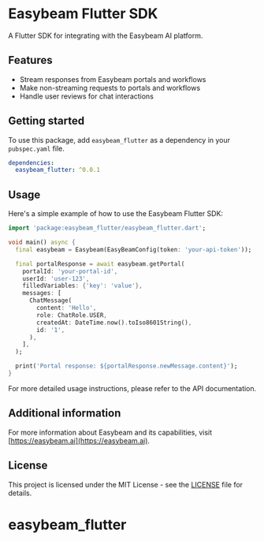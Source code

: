 # Easybeam Flutter SDK

A Flutter SDK for integrating with the Easybeam AI platform.

## Features

- Stream responses from Easybeam portals and workflows
- Make non-streaming requests to portals and workflows
- Handle user reviews for chat interactions

## Getting started

To use this package, add `easybeam_flutter` as a dependency in your `pubspec.yaml` file.

```yaml
dependencies:
  easybeam_flutter: ^0.0.1
```

## Usage

Here's a simple example of how to use the Easybeam Flutter SDK:

```dart
import 'package:easybeam_flutter/easybeam_flutter.dart';

void main() async {
  final easybeam = Easybeam(EasyBeamConfig(token: 'your-api-token'));

  final portalResponse = await easybeam.getPortal(
    portalId: 'your-portal-id',
    userId: 'user-123',
    filledVariables: {'key': 'value'},
    messages: [
      ChatMessage(
        content: 'Hello',
        role: ChatRole.USER,
        createdAt: DateTime.now().toIso8601String(),
        id: '1',
      ),
    ],
  );

  print('Portal response: ${portalResponse.newMessage.content}');
}
```

For more detailed usage instructions, please refer to the API documentation.

## Additional information

For more information about Easybeam and its capabilities, visit [https://easybeam.ai](https://easybeam.ai).

## License

This project is licensed under the MIT License - see the [LICENSE](LICENSE) file for details.
# easybeam_flutter
